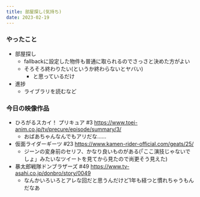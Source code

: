 ```yaml
---
title: 部屋探し(気持ち)
date: 2023-02-19
---
```


### やったこと
+ 部屋探し
  + fallbackに設定した物件も普通に取られるのでさっさと決めた方がよい
  + そろそろ終わりたい(というか終わらないとヤバい)
    + と思っているだけ
+ 進捗
  + ライブラリを読むなど

### 今日の映像作品
+ ひろがるスカイ！ プリキュア #3 <https://www.toei-anim.co.jp/tv/precure/episode/summary/3/>
  + おばあちゃんなんでもアリだな……
+ 仮面ライダーギーツ #23 <https://www.kamen-rider-official.com/geats/25/>
  + ジーンの変身前のセリフ、かなり良いものがある(「ここ演技じゃないでしょ」みたいなツイートを見てから見たので尚更そう見えた)
+ 暴太郎戦隊ドンブラザーズ #49 <https://www.tv-asahi.co.jp/donbro/story/0049>
  + なんかいろいろとアレな回だと思うんだけど1年も経つと慣れちゃうもんだなあ
